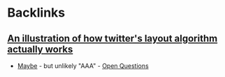 
# Backlinks
## [An illustration of how twitter's layout algorithm actually works](<An illustration of how twitter's layout algorithm actually works.md>)
- [Maybe](<Maybe.md>) - but unlikely "AAA" - [Open Questions](<Open Questions.md>)

